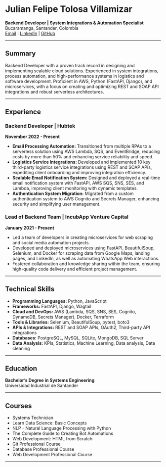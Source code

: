 # Julian Felipe Tolosa Villamizar
**Backend Developer | System Integrations & Automation Specialist**  
Bucaramanga, Santander, Colombia  
[Email](mailto:8.8tolosajulian@gmail.com) | [LinkedIn](https://www.linkedin.com/in/julian-felipe-tolosa-villamizar) | [GitHub](https://github.com/rajmaninov1)

---

## Summary
Backend Developer with a proven track record in designing and implementing scalable cloud solutions. Experienced in system integrations, process automation, and high-performance systems in logistics and software development. Proficient in AWS, Python (FastAPI, Django), and microservices, with a focus on creating and optimizing REST and SOAP API integrations and robust serverless architectures.

---

## Experience

### **Backend Developer | Hubtek**  
**November 2022 - Present**
- **Email Processing Automation:** Transitioned from multiple RPAs to a serverless solution using AWS Lambda, SQS, and EventBridge, reducing costs by more than 50% and enhancing service reliability and speed.
- **Logistics Service Integrations:** Developed and implemented 10 key third-party logistics service integrations using REST and SOAP APIs, expediting client onboarding and improving integration efficiency.
- **Scalable Email Notification System:** Designed and deployed a real-time email notification system with FastAPI, AWS SQS, SNS, SES, and Lambda, improving client monitoring with dynamic templates.
- **Authentication System Migration:** Migrated from a custom authentication system to AWS Cognito and Secrets Manager, enhancing security and simplifying user management.

### **Lead of Backend Team | IncubApp Venture Capital**  
**January 2021 - Present**
- Led a team of developers in creating microservices for web scraping and social media automation projects.
- Developed and deployed microservices using FastAPI, BeautifulSoup, Selenium, and Docker for scraping data from Google Maps, landing pages, and LinkedIn, as well as automating WhatsApp Web interactions.
- Fostered collaboration and knowledge sharing within the team, ensuring high-quality code delivery and efficient project management.

---

## Technical Skills
- **Programming Languages:** Python, JavaScript
- **Frameworks:** FastAPI, Django, Wagtail
- **Cloud and DevOps:** AWS (Lambda, SQS, SNS, SES, Cognito, DynamoDB, Secrets Manager), Docker, Terraform
- **Tools & Libraries:** Selenium, BeautifulSoup, pytest, boto3
- **APIs & Integrations:** REST and SOAP APIs, OAuth2, Third-party API integrations
- **Databases:** PostgreSQL, MySQL, SQLite, MongoDB, SQL Server
- **Data Analysis:** KPIs, Statistics, Machine Learning, Data analysis, Data cleaning

---

## Education
**Bachelor’s Degree in Systems Engineering**  
Universidad Industrial de Santander

---

## Courses
- Systems Technician
- Learn Data Science: Basic Concepts
- NLP - Natural Language Processing with Python
- The Complete Guide to Creating Bot Automations
- Web Development: HTML from Scratch
- Git Professional Course
- Database Professional Course
- Web Development Professional Course

---
